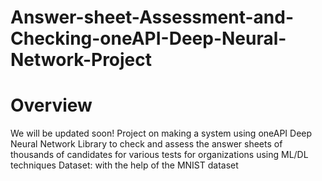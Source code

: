 # Answer-sheet-Assessment-and-Checking-oneAPI-Deep-Neural-Network-Project

<h1>Overview</h1>
We will be updated soon! Project on making a system using oneAPI Deep Neural Network Library to check and assess the answer sheets of thousands of candidates for various tests for organizations using ML/DL techniques Dataset: with the help of the MNIST dataset
